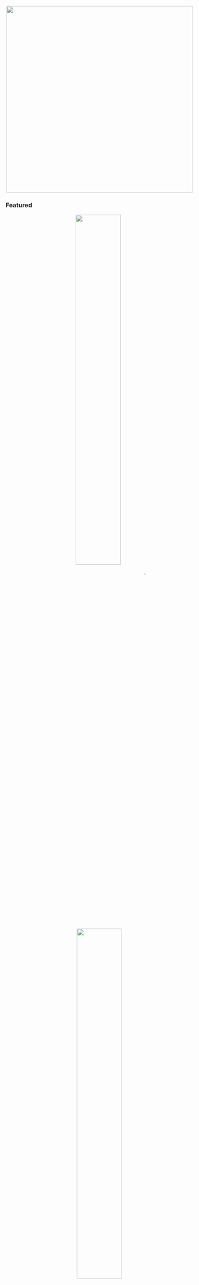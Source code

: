 <p align="center">
    <img width="500px" src="./assets/me.gif" />
</p>

### Featured

<p align="center">
<a href="https://github.com/etr-dev/rust-data">
<img width='49%' align="center"src="https://github-readme-stats.vercel.app/api/pin/?username=etr-dev&repo=rust-data&border_color=b09aef&bg_color=110d17&title_color=C9D1D9&text_color=8B949E&icon_color=826fe2" />
</a>
<span>&nbsp;</span>
<a href="https://github.com/etr-dev/BetBot-Monorepo/tree/main/projects/BetBot">
<img width='49%' align="center"src="https://github-readme-stats.vercel.app/api/pin/?username=etr-dev&repo=BetBot-Monorepo&border_color=b09aef&bg_color=110d17&title_color=C9D1D9&text_color=8B949E&icon_color=826fe2" />
</a>
</p>

<p align="center">
<a href="https://github.com/etr-dev/rust-dma_frontend">
<img width='49%' align="center"src="https://github-readme-stats.vercel.app/api/pin/?username=etr-dev&repo=rust-dma_frontend&border_color=b09aef&bg_color=110d17&title_color=C9D1D9&text_color=8B949E&icon_color=826fe2" />
</a>
<span>&nbsp;</span>
<a href="https://github.com/etr-dev/RustRecoilScript">
<img width='49%' align="center"src="https://github-readme-stats.vercel.app/api/pin/?username=etr-dev&repo=RustRecoilScript&border_color=b09aef&bg_color=110d17&title_color=C9D1D9&text_color=8B949E&icon_color=826fe2" />
</a>
</p>

### 📺 Latest YouTube Videos

<!-- YOUTUBE:START -->
- [AI Generated Travis Scott video](https://www.youtube.com/watch?v=Io6ORmbG6Ro)
- [Creating A Rust Recoil Script With Python](https://www.youtube.com/watch?v=1dWNhtjVAR8&lc=UgwS4_NP2ZKiwnlHw8Z4AaABAg)
<!-- YOUTUBE:END -->

➡️ [more videos...](https://youtube.com/STANIMOS)
